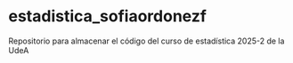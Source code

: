 # estadistica_sofiaordonezf
Repositorio para almacenar el código del curso de estadística 2025-2 de la UdeA
